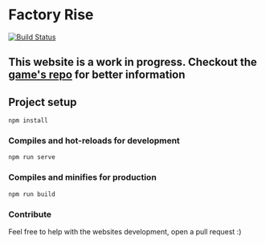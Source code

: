# Factory Rise
[![Build Status](https://travis-ci.com/Factory-Rise/factory-rise.github.io.svg?branch=master)](https://travis-ci.com/Factory-Rise/factory-rise.github.io)

## This website is a work in progress. Checkout the [game's repo](https://github.com/Factory-Rise/Factory-Rise) for better information

## Project setup
```
npm install
```

### Compiles and hot-reloads for development
```
npm run serve
```

### Compiles and minifies for production
```
npm run build
```

### Contribute
Feel free to help with the websites development, open a pull request :)
